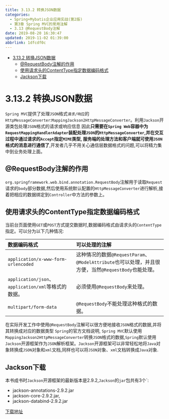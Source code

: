 ```yaml
---
title: 3.13.2 转换JSON数据
categories: 
  - Spring+Mybatis企业应用实战(第2版)
  - 第3章 Spring MVC的常用注解
  - 3.13 @RequestBody注解
date: 2019-08-20 16:30:47
updated: 2019-11-02 01:39:00
abbrlink: 1dfcdf0c
---
```

- [3.13.2 转换JSON数据](/ReadingNotes/1dfcdf0c/#3-13-2-转换JSON数据)
    - [@RequestBody注解的作用](/ReadingNotes/1dfcdf0c/#-RequestBody注解的作用)
    - [使用请求头的ContentType指定数据编码格式](/ReadingNotes/1dfcdf0c/#使用请求头的ContentType指定数据编码格式)
    - [Jackson下载](/ReadingNotes/1dfcdf0c/#Jackson下载)

<!--more-->
<script src="https://cdn.bootcss.com/jquery/3.4.0/jquery.slim.min.js"></script>
<script>$(document).ready(function () {$(".post-body > ul:nth-child(1)").hide();});</script>

<!--end-->
<!--SSTStart-->
# 3.13.2 转换JSON数据 #
`Spring MVC`提供了处理`JSON`格式`请求/响应`的`HttpMessageConverter`:`MappingJackson2HttpMessageConverter`。利用`Jackson`开源类包处理`JSON`格式的请求或响应信息
因此**只需要在`Spring Web`容器中为`RequestMappingHandlerAdapter`装配处理`JSON`的`HttpMessageConverter`,并在交互过程中通过请求的`Accept`指定`MIME`类型, 服务端的处理方法和客户端就可使用`JSON`格式的消息进行通信了**,开发者几乎不用关心通信层数据格式的问题,可以将精力集中到业务处理上面。

## @RequestBody注解的作用 ##
`org.springframework.web.bind.annotation.RequestBody`注解用于读取`Request`请求的`body`部分数据,然后使用系统默认配置的`HttpMessageConverter`进行解析,接着把相应的数据绑定到`Controller`中方法的参数上。

## 使用请求头的ContentType指定数据编码格式 ##
当前台页面使用`GET`或`POST`方式提交数据时,数据编码格式由请求头的`ContentType`指定。可以分为以下几种情况:

|数据编码格式|可以处理的注解|
|:---|:---|
|`application/x-www-form-urlencoded`|这种情况的数据`@RequestParam`、`@ModelAttribute`也可以处理，并且很方便，当然`@RequestBody`也能处理。|
|`application/json`、`application/xml`等格式的数据。|必须使用`@RequestBody`来处理。|
|`multipart/form-data`|`@RequestBody`不能处理这种格式的数据。|


在实际开发工作中使用`@RequestBody`注解可以很方便地接收`JSON`格式的数据,并将其转换成对应的数据类型
`Spring`的官方文档说明, `Spring MVC`默认使用`MappingJackson2HttpMessageConverter`转换`JSON`格式的数据,`Spring`默认使用`Jackson`开源框架作为`JSON`解析框架。`Jackson`开源框架可以非常轻松地将`Java`对象转换成`JSON`对象和`xml`文档,同样也可以将`JSON`对象、`xml`文档转换成`Java`对象.

## Jackson下载 ##
本书成书时`Jackson`开源框架的最新版本是2.9.2,`Jackson`的`jar`包共有3个`:
- jackson-annotations-2.9.2.jar
- jackson-core-2.9.2.jar,
- jackson-databind-2.9.2.jar

[下载地址](http://mvnrepository.com/artifact/com.fasterxml.jackson.core)
<!--SSTStop-->

